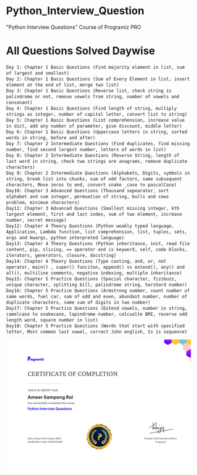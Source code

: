 # Python_Interview_Question
"Python Interview Questions" Course of Programiz PRO 

# All Questions Solved Daywise
    Day 1: Chapter 1 Basic Questions (Find majority element in list, sum of largest and smallest)
    Day 2: Chapter 1 Basic Questions (Sum of Every Element in list, insert element at the end of list, merge two list)
    Day 3: Chapter 1 Basic Questions (Reverse list, check string is palindrome or not, remove vowels from string, number of vowels and consonant)
    Day 4: Chapter 1 Basic Questions (Find length of string, multiply strings as integer, number of capital letter, convert list to string)
    Day 5: Chapter 1 Basic Questions (List comprehension, increase value in dict, add any number of parameter, give discount, middle letter)
    Day 6: Chapter 1 Basic Questions (Uppercase letters in string, sorted words in string, before and after)
    Day 7: Chapter 2 Intermediate Questions (Find duplicates, find missing number, find second largest number, letters of words in list)
    Day 8: Chapter 2 Intermediate Questions (Reverse String, length of last word in string, check two strings are anagrams, remove duplicate characters)
    Day 9: Chapter 2 Intermediate Questions (Alphabets, Digits, symbols in string, break list into chunks, sum of odd factors, same subsequent characters, Move zeros to end, convert snake _case to pascalCase)
    Day10: Chapter 3 Advanced Questions (Thousand sepearator, sort alphabet and sum integer, permuation of string, bulls and cows problem, minimum characters)
    Day11: Chapter 3 Advanced Questions (Smallest missing integer, kth largest element, first and last index, sum of two element, increase number, secret message)
    Day12: Chapter 4 Theory Questions (Python weakly typed language, Application, Lambda function, list comprehension, list, tuples, sets, args and kwargs, python interpreted language)
    Day13: Chapter 4 Theory Questions (Python inheritance, init, read file content, pip, slicing, == operator and is keyword, self, code blocks, iterators, generators, closure, docstring)
    Day14: Chapter 4 Theory Questions (Type casting, and, or, not operator, main() , super() funciton, append() vs extend(), any() and all(), multiline comments, negative indexing, multiple inheritance)
    Day15: Chapter 5 Practice Questions (Special character, fizzbuzz, unique character, splitting bill, palindrome string, harshard number)
    Day16: Chapter 5 Practice Questions (Armstrong number, count number of same words, fuel car, sum of odd and even, abundant number, number of duplicate characters, same sum of digits in two number)
    Day17: Chapter 5 Practice Questions (Extend vowels, number in string, camelcase to snakecase, lapindrome number, calcualte BMI, reverse odd length word, square number in list)
    Day18: Chapter 5 Practice Questions (Words that start with specified letter, Most common last vowel, correct John english, Is is sequence)

![Ceritificate](image.png)

